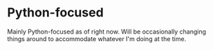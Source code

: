 # Python-focused

Mainly Python-focused as of right now. Will be occasionally changing things around to accommodate whatever I'm doing at the time.
